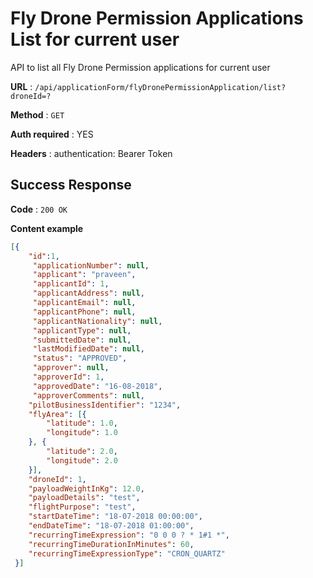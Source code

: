 # Fly Drone Permission Applications List for current user

API to list all Fly Drone Permission applications for current user

**URL** : `/api/applicationForm/flyDronePermissionApplication/list?droneId=?`

**Method** : `GET`

**Auth required** : YES

**Headers** : authentication: Bearer Token

## Success Response

**Code** : `200 OK`

**Content example**

```json
[{
 	"id":1,
     "applicationNumber": null,
     "applicant": "praveen",
     "applicantId": 1,
     "applicantAddress": null,
     "applicantEmail": null,
     "applicantPhone": null,
     "applicantNationality": null,
     "applicantType": null,
     "submittedDate": null,
     "lastModifiedDate": null,
     "status": "APPROVED",
     "approver": null,
     "approverId": 1,
     "approvedDate": "16-08-2018",
     "approverComments": null,
 	"pilotBusinessIdentifier": "1234",
 	"flyArea": [{
 		"latitude": 1.0,
 		"longitude": 1.0
 	}, {
 		"latitude": 2.0,
 		"longitude": 2.0
 	}],
 	"droneId": 1,
 	"payloadWeightInKg": 12.0,
 	"payloadDetails": "test",
 	"flightPurpose": "test",
 	"startDateTime": "18-07-2018 00:00:00",
 	"endDateTime": "18-07-2018 01:00:00",
 	"recurringTimeExpression": "0 0 0 ? * 1#1 *",
 	"recurringTimeDurationInMinutes": 60,
 	"recurringTimeExpressionType": "CRON_QUARTZ"
 }]
```




